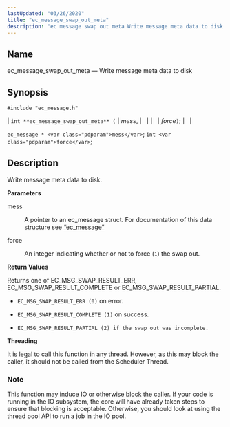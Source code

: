 ```yaml
---
lastUpdated: "03/26/2020"
title: "ec_message_swap_out_meta"
description: "ec message swap out meta Write message meta data to disk int ec message swap out meta mess force ec message mess int force Write message meta data to disk mess A pointer to an ec message struct For documentation of this data structure see Section 68 38 ec message..."
---
```


<a name="apis.ec_message_swap_out_meta"></a> 
## Name

ec_message_swap_out_meta — Write message meta data to disk

## Synopsis

`#include "ec_message.h"`

| `int **ec_message_swap_out_meta** (` | <var class="pdparam">mess</var>, |   |
|   | <var class="pdparam">force</var>`)`; |   |

`ec_message * <var class="pdparam">mess</var>`;
`int <var class="pdparam">force</var>`;<a name="idp57238224"></a> 
## Description

Write message meta data to disk.

**<a name="idp57239440"></a> Parameters**

<dl class="variablelist">

<dt>mess</dt>

<dd>

A pointer to an ec_message struct. For documentation of this data structure see [“ec_message”](/momentum/3/3-api/structs-ec-message)

</dd>

<dt>force</dt>

<dd>

An integer indicating whether or not to force (`1`) the swap out.

</dd>

</dl>

**<a name="idp57245136"></a> Return Values**

Returns one of EC_MSG_SWAP_RESULT_ERR, EC_MSG_SWAP_RESULT_COMPLETE or EC_MSG_SWAP_RESULT_PARTIAL.

*   `EC_MSG_SWAP_RESULT_ERR (0)` on error.

*   `EC_MSG_SWAP_RESULT_COMPLETE (1)` on success.

*   `EC_MSG_SWAP_RESULT_PARTIAL (2) if the swap out was incomplete.`

**<a name="idp57250704"></a> Threading**

It is legal to call this function in any thread. However, as this may block the caller, it should not be called from the Scheduler Thread.

### Note

This function may induce IO or otherwise block the caller. If your code is running in the IO subsystem, the core will have already taken steps to ensure that blocking is acceptable. Otherwise, you should look at using the thread pool API to run a job in the IO pool.